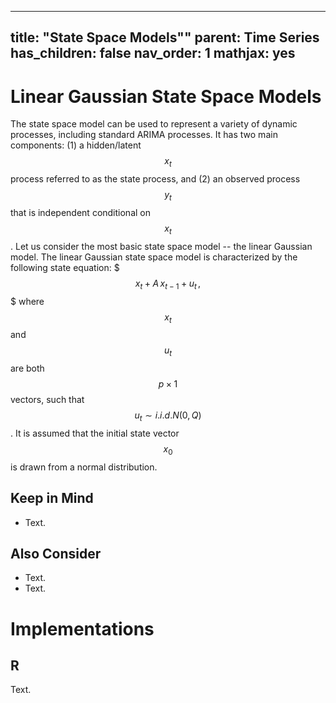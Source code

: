 
---
title: "State Space Models""
parent: Time Series
has_children: false
nav_order: 1
mathjax: yes
---

# Linear Gaussian State Space Models

The state space model can be used to represent a variety of dynamic processes, including standard ARIMA processes. 
It has two main components: (1) a hidden/latent $$x_t$$ process referred to as the state process, and (2) an observed process $$y_t$$ that is independent conditional on $$x_t$$.
Let us consider the most basic state space model -- the linear Gaussian model.
The linear Gaussian state space model is characterized by the following state equation:
$$$ x_{t} + A \, x_{t-1} + u_t \, ,$$$
where $$x_t$$ and $$u_t$$ are both $$p \times 1$$ vectors, such that $$u_t \sim i.i.d. N(0,Q)$$. 
It is assumed that the initial state vector $$x_0$$ is drawn from a normal distribution. 

## Keep in Mind

- Text.

## Also Consider

- Text.
- Text.

# Implementations

## R

Text.
